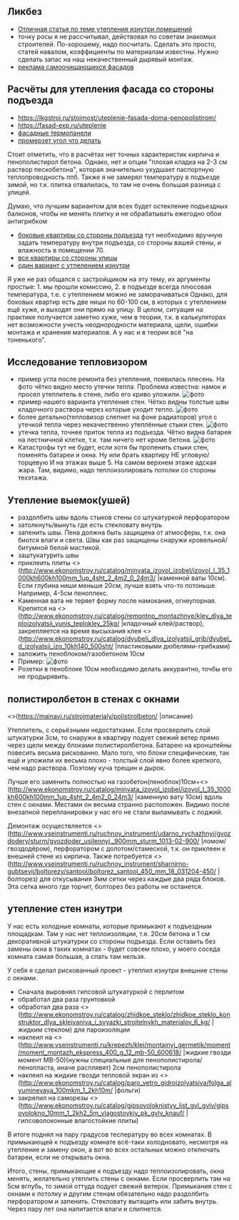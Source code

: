 ## Ликбез

  * [Отличная статья по теме утепления изнутри помещений](http://www.builderclub.com/statia/utepleniye-sten-iznutri-kak-pravilno-uteplit-steny-iznutri)
  * точку росы я не рассчитывал, действовал по советам знакомых строителей. По-хорошему, надо посчитать. Сделать это просто, статей навалом, коэффициенты по материалам известны. Нужно сделать запас на наш некачественный дырявый монтаж.
  * [реклама самоочищающихся фасадов](https://www.youtube.com/watch?v=gZGjbb0vfdQ)

## Расчёты для утепления фасада со стороны подъезда

 * https://lkgstroi.ru/stoimost/uteplenie-fasada-doma-penopolistirom/
 * https://fasad-exp.ru/uteplenie
 * [фасадные термопанели](https://fasad-exp.ru/uteplenie/fasadnye-termopaneli-dlya-naruzhnoj-otdelki-doma.html)
 * [промерзет угол что делать](https://fasad-exp.ru/uteplenie/promerzaet-ugol-v-dome-chto-delat-sposoby-resheniya.html)

Стоит отметить, что в расчётах нет точных характеристик кирпича и пенополистирол бетона. Однако, нет и опции "плохая кладка на 2-3 см раствор пескобетона", которая значительно ухудшает паспортную теплопроводность ппб. Также я не замерял температуру в подъезде зимой, но т.к. плитка отвалилась, то там не очень большая разница с улицей.

Думаю, что лучшим вариантом для всех будет остекление подъездных балконов, чтобы не менять плитку и не обрабатывать ежегодно обои антигрибком

* [боковые квартиры со стороны подъезда](https://www.smartcalc.ru/thermocalc?&gp=229&rt=0&ct=0&os=0&ti=24&to=5&hi=70&ho=85&ld0=300&le0=1&lt0=0&mm0=156&ld1=2000&le1=1&lt1=0&mm1=4&ld2=200&le2=1&lt2=0&mm2=596) тут необходимо вручную задать температуру внутри подъезда, со стороны вашей стены, и влажность в помещении 70.
* [все квартиры со стороны улицы](https://www.smartcalc.ru/thermocalc?&gp=212&rt=0&ct=0&os=0&ti=20&to=-10&hi=55&ho=85&ld0=200&le0=1&lt0=0&mm0=156&ld1=200&le1=1&lt1=0&mm1=149&ld2=2000&le2=1&lt2=0&mm2=99&ld3=500&le3=1&lt3=0&mm3=165)
* [один вариант с утпелением изнутри](https://www.smartcalc.ru/thermocalc?&gp=212&rt=0&ct=0&os=0&ti=20&to=-10&hi=55&ho=85&ld0=100&le0=1&lt0=0&mm0=619&ld1=1&le1=1&lt1=0&mm1=427&ld2=200&le2=1&lt2=0&mm2=592&ld3=200&le3=1&lt3=0&mm3=156&ld4=200&le4=1&lt4=0&mm4=149&ld5=2000&le5=1&lt5=0&mm5=99&ld6=500&le6=1&lt6=0&mm6=165)

Я уже не раз общался с застройщиком на эту тему, их аргументы простые: 1. мы прошли комиссию, 2. в подъезде всегда плюсовая температура, т.е. с утеплением можно не заморачиваться
Однако, для боковых квартир есть две ниши по 60-100 см, в которых с утеплением ещё хуже, и выходят они прямо на улицу.
В целом, ситуация на практике получается заметно хуже, чем в теории, т.к. в калькуляторах нет возможности учесть неоднородности материала, щели, ошибки монтажа и хранения материалов. А у нас и в теории всё "на тоненького".

## Исследование тепловизором
  * пример угла после ремонта без утепления, появилась плесень. На фото чётко видно место утечки тепла. Проблема известна: намок и просел утеплитель в стене, либо его криво уложили. ![фото](/files/после_ремонта.jpg)
  * пример нашего варианта утепления стен. Чётко видны толстые швы кладочного раствора через которые уходит тепло. ![фото](/files/выемки_дубки_1.jpg)
  * более детально(тепловизор слепнет на фоне радиаторов) угол с утечкой тепла через некачественно утеплённые стыки стен. ![фото](/files/выемки_дубки.jpg)
  * утечка тепла, точнее приток тепла из подъезда. Чётко видна батарея на лестничной клетке, т.к. там ничего нет кроме бетона. ![фото](/files/батарея_подъезд.jpg)
  * Катастрофы тут не будет, если хотя бы пропенить стыки стен, поменять батареи и окна. Ну или брать квартиру НЕ угловую/торцевую И на этажах выше 5. На самом верхнем этаже адская жара. Там, видимо, надо теплоизолировать потолки со стороны техэтажа.

## Утепление выемок(ушей)
   * раздолбить швы вдоль стыков стены со штукатуркой перфоратором
   * затолкнуть/вынуть где есть стекловату внутрь
   * запенить швы. Пена должна быть защищена от атмосферы, т.к. она биотся влаги и света. Швы как раз защищены снаружи кровельной/битумной белой мастикой.
   * заштукатурить швы
   * приклеить плиты <>(http://www.ekonomstroy.ru/catalog/minvata_izovol_izobel/izovol_l_35_1000kh600kh100mm_1up_4sht_2_4m2_0_24m3/ |каменной ваты 10см). Если глубина ниши меньше 20см, лучше взять что-то потоньше. Например, 4-5см пеноплекс.
   * Каменная вата не теряет форму после намокания, огнеупорная. Крепится на <>(http://www.ekonomstroy.ru/catalog/remontno_montazhnye/kley_dlya_teploizolyatsii_yunis_teplokley_25kg/ |кладочный клей/раствор), закрепляется на время высыхания клея <>(http://www.ekonomstroy.ru/catalog/dyubeli_dlya_izolyatsii_grib/dyubel_d_izolyatsii_izo_10kh140_500sht/ |пластиковыми дюбелями-грибками)
   * заложить пеноблоком/газобетоном 10см
   * Пример: ![фото](/files/p4090003_min.jpg)
   * Розетки в пеноблоке 10см необходимо делать аккурантно, точбы его не продырявить.


## полистиролбетон в стенах с окнами

<>(https://mainavi.ru/strojmaterialy/polistirolbeton/ |описание)

Утеплитель, с серьёзными недостатками. Если просверлить слой штукатурки 3см, то снаружи в квартиру подует свежий ветер прямо через щели между блоками полистиролбетона. Батарею на кронштейны повесить весьма рискованно. Мало того, что блоки специфические, так ещё и уложили их весьма плохо - толстый слой явно более крепкого, чем надо раствора. Поэтому куча трещин и дырок.

Лучше его заменить полностью на газобетон(пеноблок)10см+<>(http://www.ekonomstroy.ru/catalog/minvata_izovol_izobel/izovol_l_35_1000kh600kh100mm_1up_4sht_2_4m2_0_24m3/ |каменную вату 10см) вдоль стен с окнами. Местами он весьма странно расположен. Видимо после внезапной перепланировки у нас его не стали выламывать с лоджий. 

Демонтаж осуществляется <>(http://www.vseinstrumenti.ru/ruchnoy_instrument/udarno_rychazhnyj/gvozdodery/sturm/gvozdoder_usilennyi._900mm_sturm_1013-02-900/ |ломом/гвоздодёром), перфоратором с долотом/стамеской, т.к. он приклеен к внешней стене из кирпича. Также потребуется <>(http://www.vseinstrumenti.ru/ruchnoy_instrument/sharnirno-gubtsevij/boltorezy/santool/boltorez_santool_450_mm_18_031204-450/ |болторез) для откусывания 3мм сетки через каждые два ряда блоков. Эта сетка много где торчит, болторез без работы не останется.

## утепление стен изнутри

У нас есть холодные комнаты, которые примыкают к подъездным площадкам. Там у нас нет теплоизоляции, т.е. 20см бетона и 1 см декоративной штукатурки со стороны подъезда. Если оставить без замены окна в таких комнатах - будет совсем плохо, у моего соседа комната самая большая, а спать там нельзя.

У себя я сделал рискованный проект - утеплил изнутри внешние стены с окнами. 
  * Сначала выровнял  гипсовой штукатуркой с перлитом
  * обработал два раза грунтовкой
  * обработал два раза <>(http://www.ekonomstroy.ru/catalog/zhidkoe_steklo/zhidkoe_steklo_konstruktor_dlya_skleivaniya_i_svyazki_stroitelnykh_materialov_6_kg/ |жидким стеклом) для пароизоляции
  * наклеил на <>(http://www.vseinstrumenti.ru/krepezh/klej/montajnyj_germetik/moment/moment_montazh_ekspress_400_g_12_mb-50_600618/ |жидкие гвозди момент МВ-50)(нужны специальные для пенополистирола/пенопласта, иначе расплявят) 2см пенополистирола
  * наклеил на жидкие гвозди тепловой экран из <>(http://www.ekonomstroy.ru/catalog/paro_vetro_gidroizolyatsiya/folga_alyuminevaya_100mkm_1_2kh10m/ |фольги)
  * закрепил на саморезы <>(http://www.ekonomstroy.ru/catalog/gipsovoloknistyy_list_gvl_gvlv/gipsovolokno_10mm_1_2kh2_5m_vlagostoykiy_pk_gvlv_knauf/ |гипсоволоконные влагостойкие плиты)

В итоге поднял на пару градусов теспературу во всех комнатах. В примыкающей к подъезду комнате всё-таки холодновато, несмотря на утепление и замену окон, а вот во всех остальных можно отключать батареи, если не открывать окна.

Итого, стены, примыкающие к подъезду надо теплоизолировать, окна менять, желательно утеплить стены с окнами. Если просверлить там на 5см вглубь, то зимой оттуда подует свежий ветерок. Примыкания стен с окнами к потолку и другим стенам обязательно надо раздолбить перфоратором и запенить. Стекловату вытащить или забить внутрь. Через пару лет она напитается влаги и слипнется.
